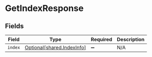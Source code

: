 # GetIndexResponse


## Fields

| Field                                                          | Type                                                           | Required                                                       | Description                                                    |
| -------------------------------------------------------------- | -------------------------------------------------------------- | -------------------------------------------------------------- | -------------------------------------------------------------- |
| `index`                                                        | [Optional[shared.IndexInfo]](../../models/shared/indexinfo.md) | :heavy_minus_sign:                                             | N/A                                                            |